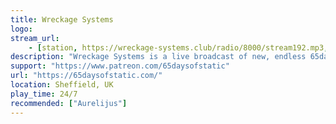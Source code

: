 ```yaml
---
title: Wreckage Systems
logo: 
stream_url:
    - [station, https://wreckage-systems.club/radio/8000/stream192.mp3, online]
description: "Wreckage Systems is a live broadcast of new, endless 65daysofstatic music. It is generated live on a computer and broadcast to the internet."
support: "https://www.patreon.com/65daysofstatic"
url: "https://65daysofstatic.com/"
location: Sheffield, UK
play_time: 24/7
recommended: ["Aurelijus"]
---
```

